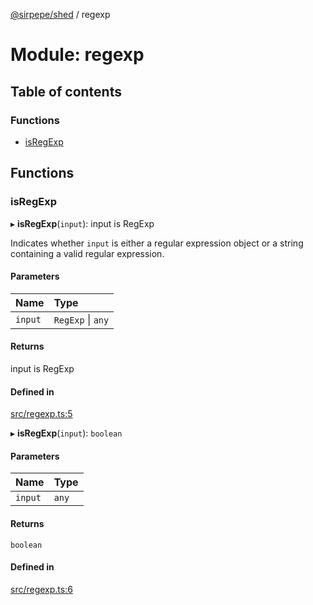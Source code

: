 [@sirpepe/shed](../README.md) / regexp

# Module: regexp

## Table of contents

### Functions

- [isRegExp](regexp.md#isregexp)

## Functions

### isRegExp

▸ **isRegExp**(`input`): input is RegExp

Indicates whether `input` is either a regular expression object or a string
containing a valid regular expression.

#### Parameters

| Name | Type |
| :------ | :------ |
| `input` | `RegExp` \| `any` |

#### Returns

input is RegExp

#### Defined in

[src/regexp.ts:5](https://github.com/SirPepe/shed/blob/e25a2a8/src/regexp.ts#L5)

▸ **isRegExp**(`input`): `boolean`

#### Parameters

| Name | Type |
| :------ | :------ |
| `input` | `any` |

#### Returns

`boolean`

#### Defined in

[src/regexp.ts:6](https://github.com/SirPepe/shed/blob/e25a2a8/src/regexp.ts#L6)
